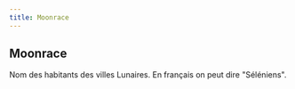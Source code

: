 ```yaml
---
title: Moonrace
---
```


Moonrace
--------

Nom des habitants des villes Lunaires. En français on peut dire "Séléniens".

